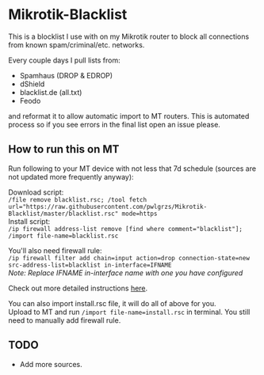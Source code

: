 # Mikrotik-Blacklist
This is a blocklist I use with on my Mikrotik router to block all connections from known spam/criminal/etc. networks.

Every couple days I pull lists from:
- Spamhaus (DROP & EDROP)
- dShield  
- blacklist.de (all.txt)
- Feodo

and reformat it to allow automatic import to MT routers. This is automated process so if you see errors in the final list open an issue please.

## How to run this on MT
Run following to your MT device with not less that 7d schedule (sources are not updated more frequently anyway):  

Download script:  
`/file remove blacklist.rsc; /tool fetch url="https://raw.githubusercontent.com/pwlgrzs/Mikrotik-Blacklist/master/blacklist.rsc" mode=https`  
Install script:  
`/ip firewall address-list remove [find where comment="blacklist"]; /import file-name=blacklist.rsc`

You'll also need firewall rule:  
`/ip firewall filter add chain=input action=drop connection-state=new src-address-list=blacklist in-interface=IFNAME`  
*Note: Replace IFNAME in-interface name with one you have configured*

Check out more detailed instructions [here](https://pawelgrzes.pl/blog/mikrotik-blacklist).

You can also import install.rsc file, it will do all of above for you.  
Upload to MT and run `/import file-name=install.rsc` in terminal. You still need to manually add firewall rule.

## TODO
 - Add more sources.
